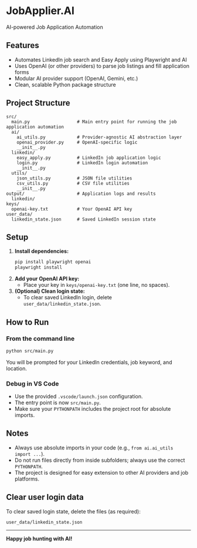 # JobApplier.AI

AI-powered Job Application Automation

## Features
- Automates LinkedIn job search and Easy Apply using Playwright and AI
- Uses OpenAI (or other providers) to parse job listings and fill application forms
- Modular AI provider support (OpenAI, Gemini, etc.)
- Clean, scalable Python package structure

## Project Structure
```
src/
  main.py                  # Main entry point for running the job application automation
  ai/
    ai_utils.py            # Provider-agnostic AI abstraction layer
    openai_provider.py     # OpenAI-specific logic
    __init__.py
  linkedin/
    easy_apply.py          # LinkedIn job application logic
    login.py               # LinkedIn login automation
    __init__.py
  utils/
    json_utils.py          # JSON file utilities
    csv_utils.py           # CSV file utilities
    __init__.py
output/                    # Application logs and results
  linkedin/
keys/
  openai-key.txt           # Your OpenAI API key
user_data/
  linkedin_state.json      # Saved LinkedIn session state
```

## Setup
1. **Install dependencies:**
   ```sh
   pip install playwright openai
   playwright install
   ```
2. **Add your OpenAI API key:**
   - Place your key in `keys/openai-key.txt` (one line, no spaces).
3. **(Optional) Clean login state:**
   - To clear saved LinkedIn login, delete `user_data/linkedin_state.json`.

## How to Run

### From the command line

```sh
python src/main.py
```

You will be prompted for your LinkedIn credentials, job keyword, and location.

### Debug in VS Code

- Use the provided `.vscode/launch.json` configuration.
- The entry point is now `src/main.py`.
- Make sure your `PYTHONPATH` includes the project root for absolute imports.

## Notes
- Always use absolute imports in your code (e.g., `from ai.ai_utils import ...`).
- Do not run files directly from inside subfolders; always use the correct `PYTHONPATH`.
- The project is designed for easy extension to other AI providers and job platforms.

## Clear user login data
To clear saved login state, delete the files (as required):
```
user_data/linkedin_state.json
```

---

**Happy job hunting with AI!**
